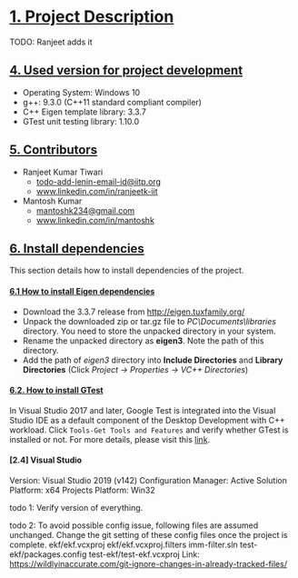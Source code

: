 # [1. Project Description](#project-description)
TODO: Ranjeet adds it

## [4. Used version for project development](#project-versions)
* Operating System: Windows 10
* g++: 9.3.0 (C++11 standard compliant compiler)
* C++ Eigen template library: 3.3.7
* GTest unit testing library: 1.10.0

## [5. Contributors](#project-contributors)
- Ranjeet Kumar Tiwari
    - <todo-add-lenin-email-id@iitp.org>
    - www.linkedin.com/in/ranjeetk-iit
- Mantosh Kumar
    - <mantoshk234@gmail.com>
    - www.linkedin.com/in/mantoshk

## [6. Install dependencies](#project-install-dependencies)
This section details how to install dependencies of the project.
#### [6.1 How to install Eigen dependencies](#project-install-eigen)
- Download the 3.3.7 release from http://eigen.tuxfamily.org/
- Unpack the downloaded zip or tar.gz file to *PC\Documents\libraries* directory. You need to store the unpacked directory in your system.
- Rename the unpacked directory as **eigen3**. Note the path of this directory.
- Add the path of *eigen3* directory into  **Include Directories** and **Library Directories** 
 (Click *Project -> Properties -> VC++ Directories*)

#### [6.2. How to install GTest](#project-install-gtest)
In Visual Studio 2017 and later, Google Test is integrated into the Visual Studio IDE as a
default component of the Desktop Development with C++ workload. Click `Tools-Get Tools and Features`
and verify whether GTest is installed or not.
For more details, please visit this [link](https://docs.microsoft.com/en-us/visualstudio/test/how-to-use-google-test-for-cpp?view=vs-2019).

#### [2.4] Visual Studio
Version: Visual Studio 2019 (v142)
Configuration Manager:
    Active Solution Platform: x64
    Projects Platform: Win32

todo 1: Verify version of everything.

todo 2: To avoid possible config issue, following files are assumed unchanged. Change the git setting of
these config files once the project is complete.
ekf/ekf.vcxproj
ekf/ekf.vcxproj.filters
imm-filter.sln
test-ekf/packages.config
test-ekf/test-ekf.vcxproj
Link: https://wildlyinaccurate.com/git-ignore-changes-in-already-tracked-files/


